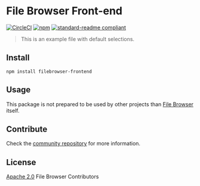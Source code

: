# File Browser Front-end

[![CircleCI](https://img.shields.io/circleci/project/github/filebrowser/frontend.svg?style=flat-square)](https://circleci.com/gh/filebrowser/frontend)
[![npm](https://img.shields.io/npm/v/filebrowser-frontend.svg?style=flat-square)]()
[![standard-readme compliant](https://img.shields.io/badge/readme%20style-standard-brightgreen.svg?style=flat-square)](https://github.com/RichardLitt/standard-readme)

> This is an example file with default selections.

## Install

```
npm install filebrowser-frontend
```

## Usage

This package is not prepared to be used by other projects than [File Browser](https://github.com/filebrowser/filebrowser) itself.

## Contribute

Check the [community repository](https://github.com/filebrowser/community) for more information.

## License

[Apache 2.0](./LICENSE) File Browser Contributors
